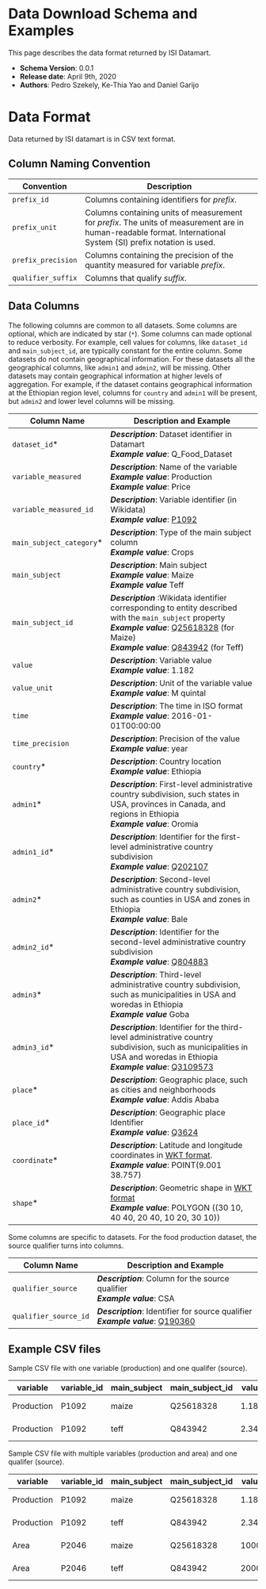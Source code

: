 ﻿# Data Download Schema and ExamplesThis page describes the data format returned by ISI Datamart.* **Schema Version**: 0.0.1* **Release date**: April 9th, 2020* **Authors**: Pedro Szekely, Ke-Thia Yao and Daniel Garijo# Data FormatData returned by ISI datamart is in CSV text format.## Column Naming Convention| Convention   | Description                                                ||--------------|------------------------------------------------------------|| `prefix_id`   | Columns containing identifiers for *prefix*. ||`prefix_unit` | Columns containing units of measurement for *prefix*. The units of measurement are in human-readable format. International System (SI) prefix notation is used.||`prefix_precision` | Columns containing the precision of the quantity measured for variable *prefix*.|| `qualifier_suffix` | Columns that qualify *suffix*. |## Data ColumnsThe following columns are common to all datasets. Some columns are optional, which are indicated by star (`*`). Some columns can made optional to reduce verbosity. For example, cell values for columns, like `dataset_id` and `main_subject_id`, are typically constant for the entire column. Some datasets do not contain geographical information. For these datasets all the geographical columns, like `admin1` and `admin2`, will be missing. Other datasets may contain geographical information at higher levels of aggregation. For example, if the dataset contains geographical information at the Ethiopian region level, columns for `country` and `admin1` will be present, but `admin2` and lower level columns will be missing.| Column Name   | Description and Example ||---------------|-------------------------|| `dataset_id`* | __*Description*__: Dataset identifier in Datamart  <br/>__*Example value*__: Q_Food_Dataset|| `variable_measured`  | __*Description*__: Name of the variable <br/>__*Example value*__: Production <br/>__*Example value*__: Price|| `variable_measured_id` | __*Description*__: Variable identifier (in Wikidata)  <br/>__*Example value*__: [P1092](https://www.wikidata.org/wiki/Property:P1092)|   | `main_subject_category`* | __*Description*__: Type of the main subject column  <br/>__*Example value*__: Crops|| `main_subject` | __*Description*__: Main subject  <br/>__*Example value*__: Maize <br/>__*Example value*__ Teff|| `main_subject_id`  | __*Description*__ :Wikidata identifier corresponding to entity described with the `main_subject` property<br/>__*Example value*__: [Q25618328](https://www.wikidata.org/wiki/Q25618328) (for Maize) <br/>__*Example value*__: [Q843942](https://www.wikidata.org/wiki/Q843942) (for Teff) || `value` | __*Description*__: Variable value  <br/>__*Example value*__: 1.182 || `value_unit` | __*Description*__: Unit of the variable value  <br/>__*Example value*__: M quintal|| `time` | __*Description*__: The time in ISO format <br/>__*Example value*__: 2016-01-01T00:00:00 || `time_precision` | __*Description*__: Precision of the value  <br/>__*Example value*__: year|| `country`* | __*Description*__: Country location  <br/>__*Example value*__: Ethiopia || `admin1`* | __*Description*__: First-level administrative country subdivision, such states in USA, provinces in Canada, and regions in Ethiopia  <br/>__*Example value*__: Oromia|| `admin1_id`* | __*Description*__: Identifier for the first-level administrative country subdivision  <br/>__*Example value*__: [Q202107](https://www.wikidata.org/wiki/Q202107)|| `admin2`* | __*Description*__: Second-level administrative country subdivision, such as counties in USA and zones in Ethiopia <br/>__*Example value*__: Bale|| `admin2_id`* | __*Description*__: Identifier for the second-level administrative country subdivision   <br/>__*Example value*__: [Q804883](https://www.wikidata.org/wiki/Q804883) || `admin3`* | __*Description*__:  Third-level administrative country subdivision, such as municipalities in USA and woredas in Ethiopia <br/>__*Example value*__ Goba || `admin3_id`* | __*Description*__: Identifier for the third-level administrative country subdivision, such as municipalities in USA and woredas in Ethiopia  <br/>__*Example value*__: [Q3109573](https://www.wikidata.org/wiki/Q3109573)|| `place`* | __*Description*__: Geographic place, such as cities and neighborhoods  <br/>__*Example value*__: Addis Ababa|| `place_id`* | __*Description*__:  Geographic place Identifier <br/>__*Example value*__: [Q3624](https://www.wikidata.org/wiki/Q3624) || `coordinate`* | __*Description*__: Latitude and longitude coordinates in [WKT format](https://en.wikipedia.org/wiki/Well-known_text_representation_of_geometry).  <br/>__*Example value*__: POINT(9.001 38.757)|| `shape`* | __*Description*__: Geometric shape in [WKT format](https://en.wikipedia.org/wiki/Well-known_text_representation_of_geometry)  <br/>__*Example value*__: POLYGON ((30 10, 40 40, 20 40, 10 20, 30 10)) |Some columns are specific to datasets. For the food production dataset, the source qualifier turns into columns.| Column Name   | Description and Example ||---------------|-------------------------|| `qualifier_source` | __*Description*__: Column for the source qualifier  <br/>__*Example value*__: CSA || `qualifier_source_id` | __*Description*__: Identifier for source qualifier  <br/>__*Example value*__: [Q190360](https://www.wikidata.org/wiki/Q190360) |## Example CSV filesSample CSV file with one variable (production) and one qualifer (source).| variable   | variable_id | main_subject | main_subject_id | value | value_unit | time | time_precision | country | admin1 | admin1_id | qualifier_source | qualifier_source_id ||------------|-------------|---------|------------|-------|------------|------|----------------|---------|--------|-----------|--------|-----------|| Production | P1092       | maize   | Q25618328  | 1.182 | M quintal  | 2016-01-01T00:00:00 | year | Ethiopia | Oromia | Q202107 | CSA | Q190360 || Production | P1092       | teff    | Q843942    | 2.345 | M quintal  | 2016-01-01T00:00:00 | year | Ethiopia | Oromia | Q202107 | CSA | Q190360 |Sample CSV file with multiple variables (production and area) and one qualifer (source).| variable   | variable_id | main_subject | main_subject_id | value | value_unit | time | time_precision | country | admin1 | admin1_id | qualifier_source | qualifier_source_id ||------------|-------------|---------|------------|-------|------------|------|----------------|---------|--------|-----------|--------|-----------|| Production | P1092       | maize   | Q25618328  | 1.182 | M quintal  | 2016-01-01T00:00:00 | year | Ethiopia | Oromia | Q202107 | CSA | Q190360 || Production | P1092       | teff    | Q843942    | 2.345 | M quintal  | 2016-01-01T00:00:00 | year | Ethiopia | Oromia | Q202107 | CSA | Q190360 || Area | P2046 | maize   | Q25618328  | 1000 | Hectare  | 2016-01-01T00:00:00 | year | Ethiopia | Oromia | Q202107 | CSA | Q190360 || Area | P2046 | teff    | Q843942    | 2000 | Hectare  | 2016-01-01T00:00:00 | year | Ethiopia | Oromia | Q202107 | CSA | Q190360 |